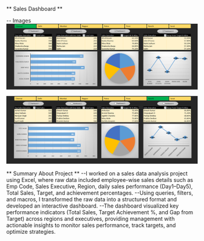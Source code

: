 ** Sales Dashboard **

-- Images
![alt text](image.png)

![alt text](image-1.png)

** Summary About Project **
--I worked on a sales data analysis project using Excel, where raw data included employee-wise sales details such as Emp Code, Sales Executive, Region, daily sales performance (Day1–Day5), Total Sales, Target, and achievement percentages. 
--Using queries, filters, and macros, I transformed the raw data into a structured format and developed an interactive dashboard. 
--The dashboard visualized key performance indicators (Total Sales, Target Achievement %, and Gap from Target) across regions and executives, providing management with actionable insights to monitor sales performance, track targets, and optimize strategies.

